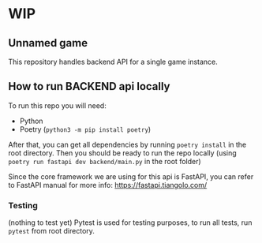 # WIP
## Unnamed game

This repository handles backend API for a single game instance.

## How to run BACKEND api locally

To run this repo you will need:
* Python
* Poetry (`python3 -m pip install poetry`)

After that, you can get all dependencies by running `poetry install` in the root directory.
Then you should be ready to run the repo locally (using `poetry run fastapi dev backend/main.py` in the root folder)

Since the core framework we are using for this api is FastAPI, you can refer to FastAPI manual for more info:
https://fastapi.tiangolo.com/

### Testing

(nothing to test yet)
Pytest is used for testing purposes, to run all tests, run `pytest` from root directory.